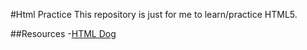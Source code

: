 #Html Practice
This repository is just for me to learn/practice HTML5.

##Resources
-[HTML Dog](www.htmldog.com/guides/html/)
